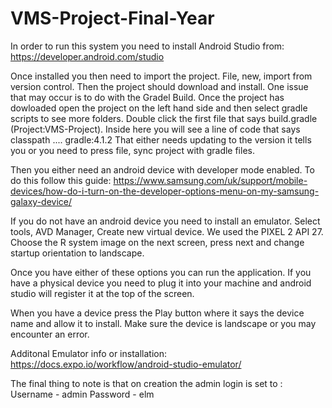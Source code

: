# VMS-Project-Final-Year
In order to run this system you need to install Android Studio from: https://developer.android.com/studio

Once installed you then need to import the project. File, new, import from version control.
Then the project should download and install. 
One issue that may occur is to do with the Gradel Build. Once the project has dowloaded open the project on the left hand side and then select gradle scripts to see more folders.
Double click the first file that says build.gradle (Project:VMS-Project). 
Inside here you will see a line of code that says classpath .... gradle:4.1.2 That either needs updating to the version it tells you or you need to press file, sync project with gradle files.

Then you either need an android device with developer mode enabled. To do this follow this guide: https://www.samsung.com/uk/support/mobile-devices/how-do-i-turn-on-the-developer-options-menu-on-my-samsung-galaxy-device/

If you do not have an android device you need to install an emulator. 
Select tools, AVD Manager, Create new virtual device. We used the PIXEL 2 API 27. 
Choose the R system image on the next screen, press next and change startup orientation to landscape. 

Once you have either of these options you can run the application. If you have a physical device you need to plug it into your machine and android studio will register it at the top of the screen. 

When you have a device press the Play button where it says the device name and allow it to install. Make sure the device is landscape or you may encounter an error. 


Additonal Emulator info or installation: https://docs.expo.io/workflow/android-studio-emulator/

The final thing to note is that on creation the admin login is set to : Username - admin    Password - elm

